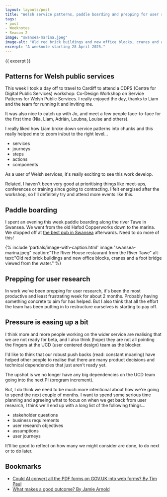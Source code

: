 ```yaml
---
layout: layouts/post
title: "Welsh service patterns, paddle boarding and prepping for user research"
tags:
- post
- Weeknotes
- Season 2
image: "swansea-marina.jpeg"
image-alt: "Old red brick buildings and new office blocks, cranes and a foot bridge viewed from the water."
excerpt: "A weeknote starting 28 April 2025."
--- 
```


{{ excerpt }}

## Patterns for Welsh public services

This week I took a day off to travel to Cardiff to attend a CDPS (Centre for Digital Public Services) workshop: Co-Design Workshop on Service Patterns for Welsh Public Services. I really enjoyed the day, thanks to Liam and the team for running it and inviting me.

It was also nice to catch up with Jo, and meet a few people face-to-face for the first time (Nia, Liam, Adrián, Loubna, Louise and others).

I really liked how Liam broke down service patterns into chunks and this really helped me to zoom in/out to the right level…

- services
- journeys
- steps
- actions 
- components 

As a user of Welsh services, it's really exciting to see this work develop.

Related, I haven't been very good at prioritising things like meet-ups, conferences or training since going to contracting. I felt energised after the workshop, so I'll definitely try and attend more events like this.

## Paddle boarding

I spent an evening this week paddle boarding along the river Tawe in Swansea. We went from the old Hafod Copperworks down to the marina. We stopped off at [the best pub in Swansea](https://beerriffbrewing.com/pages/taproom/) afterwards. Need to do more of this!

{%
  include 'partials/image-with-caption.html'
  image:"swansea-marina.jpeg"
  caption:"The River House restaurant from the River Tawe"
  alt-text:"Old red brick buildings and new office blocks, cranes and a foot bridge viewed from the water."
%}

## Prepping for user research

In work we've been prepping for user research, it's been the most productive and least frustrating week for about 2 months. Probably having something concrete to aim for has helped. But I also think that all the effort the team has been putting in to restructure ourselves is starting to pay off.

## Pressure is easing up a bit

I think more and more people working on the wider service are realising that we are not ready for beta, and I also think (hope) they are not all pointing the fingers at the UCD (user centered design) team as the blocker.

I'd like to think that our robust push backs (read: constant moaning) have helped other people to realise that there are many product decisions and technical dependencies that just aren't ready yet.

The upshot is we no longer have any big dependencies on the UCD team going into the next PI (program increment).

But, I do think we need to be much more intentional about how we're going to spend the next couple of months. I want to spend some serious time planning and agreeing what to focus on when we get back from user research, I think we'll end up with a long list of the following things…

- stakeholder questions
- business requirements 
- user research objectives
- assumptions
- user journeys

It'll be good to reflect on how many we might consider are done, to do next or to do later.

## Bookmarks

- [Could AI convert all the PDF forms on GOV.UK into web forms? By Tim Paul](https://www.timpaul.co.uk/posts/could-ai-convert-all-the-pdf-forms-on-gov-uk-into-web-forms/)
- [What makes a good outcome? By Jamie Arnold](https://www.jamiearnold.com/blog/2025/5/1/what-makes-a-good-outcome)